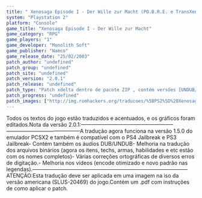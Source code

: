 ```yaml
---
title: " Xenosaga Episode I - Der Wille zur Macht (PO.B.R.E. e TransXeno)"
system: "Playstation 2"
platform: "Console"
game_title: "Xenosaga Episode I - Der Wille zur Macht"
game_category: "RPG"
game_players: "1"
game_developer: "Monolith Soft"
game_publisher: "Namco"
game_release_date: "25/02/2003"
patch_author: "undefined"
patch_group: "undefined"
patch_site: "undefined"
patch_version: "2.0.1"
patch_release: "undefined"
patch_type: "Patch xdelta dentro de pacote ZIP , contém versões [UNDUB/DUB]"
patch_progress: "undefined"
patch_images: ["http://img.romhackers.org/traducoes/%5BPS2%5D%20Xenosaga%20Episode%20I%20-%20POBRE%20e%20Transxeno%20-%201.jpg","http://img.romhackers.org/traducoes/%5BPS2%5D%20Xenosaga%20Episode%20I%20-%20POBRE%20e%20Transxeno%20-%202.jpg","http://img.romhackers.org/traducoes/%5BPS2%5D%20Xenosaga%20Episode%20I%20-%20POBRE%20e%20Transxeno%20-%203.jpg"]
---
```

Todos os textos do jogo estão traduzidos e acentuados, e os gráficos foram editados.Nota da versão 2.0.1:—————————————————–——————————————A tradução agora funciona na versão 1.5.0 do emulador PCSX2 e também é compatível com o PS4 Jailbreak e PS3 Jailbreak- Contém também os áudios DUB/UNDUB- Melhoria na tradução dos arquivos binários (agora os itens, techs, armas, habilidades e etc estão com os nomes completos)- Várias correções ortográficas de diversos erros de digitação.- Melhoria nos vídeos (encode otimizado e novo padrão nas legendas).—————————————————–————————————ATENÇÃO:Esta tradução deve ser aplicada em uma imagem na iso da versão americana (SLUS-20469) do jogo.Contém um .pdf com instruções de como aplicar o patch.